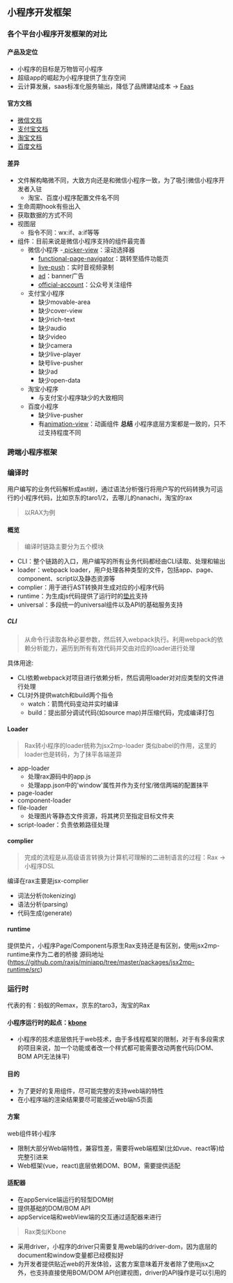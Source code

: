## 小程序开发框架

### 各个平台小程序开发框架的对比
#### 产品及定位
- 小程序的目标是万物皆可小程序
- 超级app的崛起为小程序提供了生存空间
- 云计算发展，saas标准化服务输出，降低了品牌建站成本 -> [Faas](https://zhuanlan.zhihu.com/p/31386919)
#### 官方文档
- [微信文档](https://developers.weixin.qq.com/miniprogram/dev/framework/)
- [支付宝文档](https://opendocs.alipay.com/mini/developer/getting-started)
- [淘宝文档](https://open.taobao.com/doc.htm?docId=73&docType=1)
- [百度文档](https://smartprogram.baidu.com/docs/introduction/enter_application/)
#### 差异
- 文件解构略微不同，大致方向还是和微信小程序一致，为了吸引微信小程序开发者入驻
	- 淘宝、百度小程序配置文件名不同
- 生命周期hook有些出入
- 获取数据的方式不同
- 视图层
	- 指令不同：wx:if、a:if等等
- 组件：目前来说是微信小程序支持的组件最完善
	- 微信小程序
		-[ picker-view](https://developers.weixin.qq.com/miniprogram/dev/component/picker-view.html)：滚动选择器
		- [functional-page-navigator](https://developers.weixin.qq.com/miniprogram/dev/component/functional-page-navigator.html)：跳转至插件功能页
		- [live-push](https://developers.weixin.qq.com/miniprogram/dev/component/live-pusher.html)：实时音视频录制
		- [ad](https://developers.weixin.qq.com/miniprogram/dev/component/ad.html)：banner广告
		- [official-account](https://developers.weixin.qq.com/miniprogram/dev/component/official-account.html)：公众号关注组件
	- 支付宝小程序
		- 缺少movable-area
		- 缺少cover-view
		- 缺少rich-text
		- 缺少audio
		- 缺少video
		- 缺少camera
		- 缺少live-player
		- 缺号live-pusher
		- 缺少ad
		- 缺少open-data
	- 淘宝小程序
		- 与支付宝小程序缺少的大致相同
	- 百度小程序
		- 缺少live-pusher
		- 有[animation-view](https://smartprogram.baidu.com/docs/develop/component/animation-view-Lottie/)：动画组件
**总结**
小程序底层方案都是一致的，只不过支持程度不同

### 跨端小程序框架
### 编译时
用户编写的业务代码解析成ast树，通过语法分析强行将用户写的代码转换为可运行的小程序代码，比如京东的taro1/2，去哪儿的nanachi，淘宝的rax

> 以RAX为例
#### 概览
> 编译时链路主要分为五个模块

- CLI：整个链路的入口，用户编写的所有业务代码都经由CLI读取、处理和输出
- loader：webpack loader，用户处理各种类型的文件，包括app、page、component、script以及静态资源等
- complier：用于进行AST转换并生成对应的小程序代码
- runtime：为生成js代码提供了运行时的[垫片](https://zhuanlan.zhihu.com/p/71640183)支持
- universal：多段统一的universal组件以及API的基础服务支持
##### CLI
> 从命令行读取各种必要参数，然后转入webpack执行。利用webpack的依赖分析能力，遍历到所有有效代码并交由对应的loader进行处理

具体用途:
- CLI依赖webpack对项目进行依赖分析，然后调用loader对对应类型的文件进行处理
- CLI对外提供watch和build两个指令
	- watch：箭筒代码变动并实时编译
	- build：提出部分调试代码(如source map)并压缩代码，完成编译打包
#### Loader
> Rax转小程序的loader统称为jsx2mp-loader
> 类似babel的作用，这里的loader也是转码，为了抹平各端差异

- app-loader
	- 处理rax源码中的app.js
	- 处理app.json中的'window'属性并作为支付宝/微信两端的配置抹平
- page-loader
- component-loader
- file-loader
	- 处理图片等静态文件资源，将其拷贝至指定目标文件夹
- script-loader：负责依赖路径处理
#### complier
> 完成的流程是从高级语言转换为计算机可理解的二进制语言的过程：Rax -> 小程序DSL

编译在rax主要是jsx-complier
- 词法分析(tokenizing)
- 语法分析(parsing)
- 代码生成(generate)
#### runtime
提供垫片，小程序Page/Component与原生Rax支持还是有区别，使用jsx2mp-runtime来作为二者的桥接
源码地址(https://github.com/raxjs/miniapp/tree/master/packages/jsx2mp-runtime/src)
### 运行时
代表的有：蚂蚁的Remax，京东的taro3，淘宝的Rax
#### 小程序运行时的起点：[kbone](https://wechat-miniprogram.github.io/kbone/docs/)
- 小程序的技术底层依托于web技术，由于多线程框架的限制，对于有多段需求的项目来说，加一个功能或者改一个样式都可能需要改动两套代码(DOM、BOM API无法抹平)
#### 目的
- 为了更好的复用组件，尽可能完整的支持web端的特性
- 在小程序端的渲染结果要尽可能接近web端h5页面
#### 方案
web组件转小程序
- 限制大部分Web端特性，兼容性差，需要将web端框架(比如vue、react等)给完整引进来
- Web框架(vue，react)底层依赖DOM、BOM，需要提供适配
#### 适配器
- 在appService端运行的轻型DOM树
- 提供基础的DOM/BOM API
- appService端和webView端的交互通过适配器来进行

> Rax类似Kbone

- 采用driver，小程序的driver只需要复用web端的driver-dom，因为底层的document和window变量都已经模拟好
- 为开发者提供贴近web的开发体验，这套方案意味着开发者除了使用jsx之外，也支持直接使用BOM/DOM API创建视图，driver的API操作是可以引用的